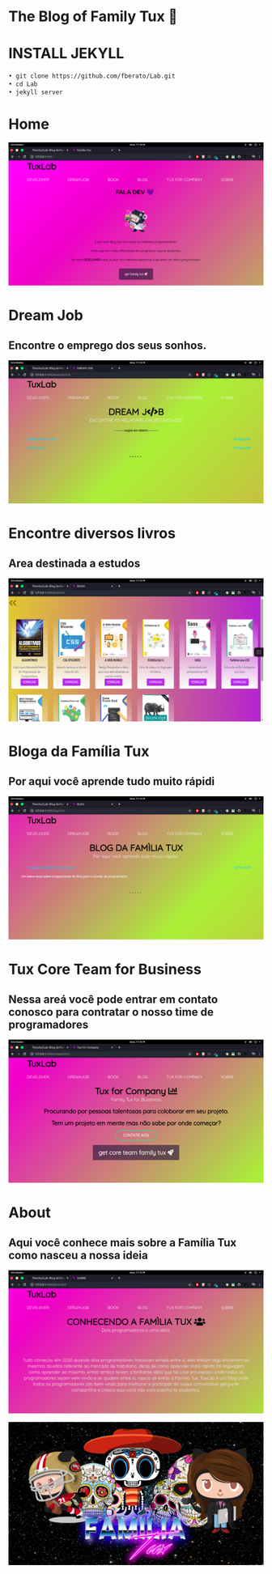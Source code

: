#  The Blog of Family Tux 🍕
 
 # INSTALL JEKYLL
    
    • git clone https://github.com/fberato/Lab.git
    • cd Lab
    • jekyll server





# Home
 ![](screen/cap01.png)
# Dream Job
 ## Encontre o emprego dos seus sonhos.
 ![](screen/cap02.png)
 # Encontre diversos livros
  ## Area destinada a estudos 
 ![](screen/cap03.png)
 # Bloga da Família Tux
  ## Por aqui você aprende tudo muito rápidi
 ![](screen/cap04.png)
 # Tux Core Team for Business 
  ## Nessa areá você pode entrar em contato conosco para contratar o nosso time de programadores
 ![](screen/cap05.png)
 # About
  ## Aqui você conhece mais sobre a Família Tux como nasceu a nossa ideia
 ![](screen/cap06.png)


 ![](assets/img/template.jpg)

